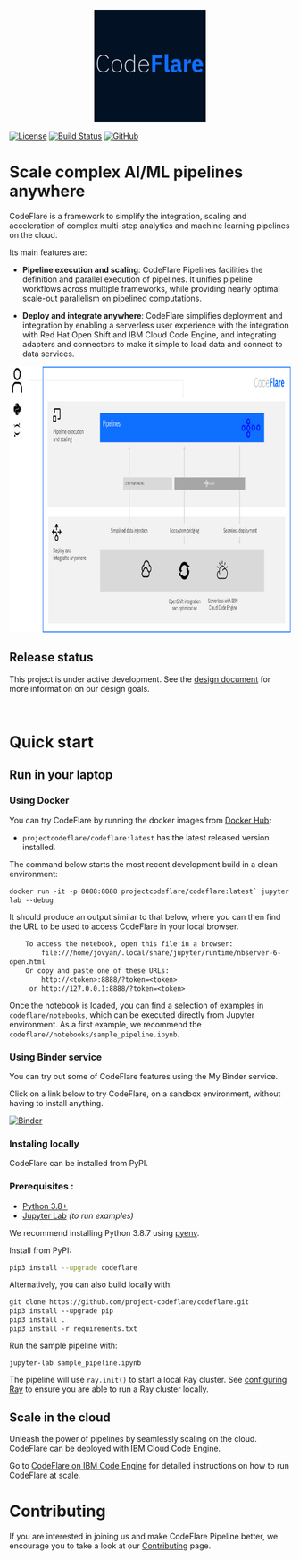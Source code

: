 
<!--
[![Gitter](https://badges.gitter.im/elyra-ai/community.svg)](https://gitter.im/elyra-ai/community?utm_source=badge&utm_medium=badge&utm_campaign=pr-badge)
-->

<p align="center">
<img src="./images/codeflare_square.svg" width="200" height="200">
</p>

<!--
<p align="center">
<img src="./images/pipelines.svg" width="340" height="207">
</p> 
-->

[![License](https://img.shields.io/badge/license-Apache--2.0-blue.svg)](http://www.apache.org/licenses/LICENSE-2.0)
[![Build
Status](https://travis-ci.com/project-codeflare/codeflare.svg?branch=master)](https://travis-ci.com/project-codeflare/codeflare.svg?branch=master) 
[![GitHub](https://img.shields.io/badge/issue_tracking-github-blue.svg)](https://github.com/project-codeflare/codeflare/issues)

# Scale complex AI/ML pipelines anywhere

CodeFlare is a framework to simplify the integration, scaling and acceleration of complex multi-step analytics and machine learning pipelines on the cloud.

Its main features are: 

* **Pipeline execution and scaling**:
CodeFlare Pipelines facilities the definition and parallel execution of pipelines. It unifies pipeline workflows across multiple frameworks, while providing nearly optimal scale-out parallelism on pipelined computations.
<!--CodeFlare Pipelines facilities the definition and parallel execution of pipelines. It unifies pipeline workflows across multiple platforms such as [scikit-learn](https://scikit-learn.org/) and [Apache Spark](https://spark.apache.org/), while providing nearly optimal scale-out parallelism on pipelined computations.-->

* **Deploy and integrate anywhere**: 
CodeFlare simplifies deployment and integration by enabling a serverless user experience with the integration with Red Hat Open Shift and IBM Cloud Code Engine, and integrating adapters and connectors to make it simple to load data and connect to data services.

<p align="center">
<img src="./images/codeflare_arch_diagram.svg" width="876" height="476">
</p>

## Release status

This project is under active development. See the [design document](https://docs.google.com/document/d/1t1K8N07TcbBKBgrcI6jf9tPow00cOKE9whnEVxOd4-U/edit) for more information on our design goals.

<p>&nbsp;</p>

# Quick start

## Run in your laptop

### Using Docker

You can try CodeFlare by running the docker images from [Docker Hub](https://hub.docker.com/r/projectcodeflare/codeflare/tags):
- `projectcodeflare/codeflare:latest` has the latest released version installed.

The command below starts the most recent development build in a clean environment:

```
docker run -it -p 8888:8888 projectcodeflare/codeflare:latest` jupyter lab --debug
```

It should produce an output similar to that below, where you can then find the URL to be used to access CodeFlare in your local browser.

```
    To access the notebook, open this file in a browser:
        file:///home/jovyan/.local/share/jupyter/runtime/nbserver-6-open.html
    Or copy and paste one of these URLs:
        http://<token>:8888/?token=<token>
     or http://127.0.0.1:8888/?token=<token>
```

Once the notebook is loaded, you can find a selection of examples in `codeflare/notebooks`, which can be executed directly from Jupyter environment. As a first example, we recommend the ` codeflare//notebooks/sample_pipeline.ipynb`.

### Using Binder service

You can try out some of CodeFlare features using the My Binder service.

Click on a link below to try CodeFlare, on a sandbox environment, without having to install anything.

[![Binder](https://mybinder.org/badge_logo.svg)](https://mybinder.org/v2/gh/project-codeflare/codeflare.git/master)


### Instaling locally

CodeFlare can be installed from PyPI.

### Prerequisites :
* [Python 3.8+](https://www.python.org/downloads/)
* [Jupyter Lab](https://www.python.org/downloads/) *(to run examples)*

We recommend installing Python 3.8.7 using
[pyenv](https://github.com/pyenv/pyenv).


  Install from PyPI:
  ```bash
  pip3 install --upgrade codeflare
  ```


Alternatively, you can also build locally with:
```shell
git clone https://github.com/project-codeflare/codeflare.git
pip3 install --upgrade pip
pip3 install .
pip3 install -r requirements.txt 
```

Run the sample pipeline with:
```shell
jupyter-lab sample_pipeline.ipynb
```

The pipeline will use `ray.init()` to start a local Ray cluster. See [configuring Ray](https://docs.ray.io/en/master/configure.html) to ensure you are able to run a Ray cluster locally.

## Scale in the cloud

Unleash the power of pipelines by seamlessly scaling on the cloud. CodeFlare can be deployed with IBM Cloud Code Engine.

Go to [CodeFlare on IBM Code Engine](./deploy/ibm_cloud_code_engine) for detailed instructions on how to run CodeFlare at scale.


# Contributing

If you are interested in joining us and make CodeFlare Pipeline better, we encourage you to take a look at our [Contributing](CONTRIBUTING.md) page.